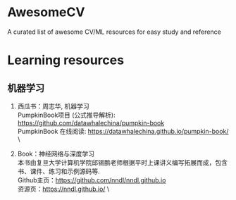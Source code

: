 # AwesomeCV
A curated list of awesome CV/ML resources for easy study and reference



# Learning resources

## 机器学习
1. 西瓜书：周志华, 机器学习 \
PumpkinBook项目 (公式推导解析): https://github.com/datawhalechina/pumpkin-book \
PumpkinBook 在线阅读: https://datawhalechina.github.io/pumpkin-book/  \

2. Book：神经网络与深度学习 \
本书由复旦大学计算机学院邱锡鹏老师根据平时上课讲义编写拓展而成，包含书、课件、练习和示例源码等.\
Github主页：https://github.com/nndl/nndl.github.io  \
资源页：https://nndl.github.io/ \








